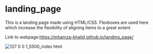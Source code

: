 # landing_page
This is a landing page made using HTML/CSS. Flexboxes are used here which increase the flexibility of aligning items to a great extent.

Link to webpage:https://mhamza-khalid.github.io/landing_page/

![127 0 0 1_5500_index html](https://github.com/mhamza-khalid/landing_page/assets/125656697/cfc9b10a-3ab0-4a9c-a688-6115dd874a9a)
